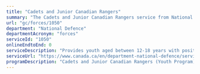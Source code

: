 ```yaml
---
title: "Cadets and Junior Canadian Rangers"
summary: "The Cadets and Junior Canadian Rangers service from National Defence is not available end-to-end online, according to the GC Service Inventory."
url: "gc/forces/1050"
department: "National Defence"
departmentAcronym: "forces"
serviceId: "1050"
onlineEndtoEnd: 0
serviceDescription: "Provides youth aged between 12-18 years with positive youth development opportunities and unique Canadian Armed Forces familiarization experiences that enable their successful transition to adulthood."
serviceUrl: "https://www.canada.ca/en/department-national-defence/services/cadets-junior-canadian-rangers.html"
programDescription: "Cadets and Junior Canadian Rangers (Youth Program)"
---
```


